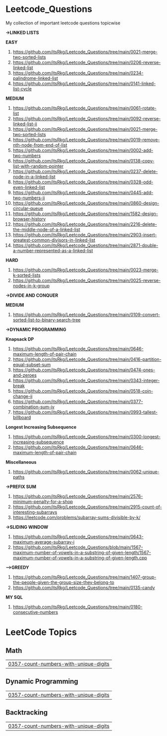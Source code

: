 # Leetcode_Questions
My collection of important leetcode questions topicwise 

**->LINKED LISTS**

  **EASY**
    
  1. https://github.com/itsRkg/Leetcode_Questions/tree/main/0021-merge-two-sorted-lists
  2. https://github.com/itsRkg/Leetcode_Questions/tree/main/0206-reverse-linked-list
  3. https://github.com/itsRkg/Leetcode_Questions/tree/main/0234-palindrome-linked-list
  4. https://github.com/itsRkg/Leetcode_Questions/tree/main/0141-linked-list-cycle

 **MEDIUM**

  1. https://github.com/itsRkg/Leetcode_Questions/tree/main/0061-rotate-list
  2. https://github.com/itsRkg/Leetcode_Questions/tree/main/0092-reverse-linked-list-ii
  3. https://github.com/itsRkg/Leetcode_Questions/tree/main/0021-merge-two-sorted-lists
  4. https://github.com/itsRkg/Leetcode_Questions/tree/main/0019-remove-nth-node-from-end-of-list
  5. https://github.com/itsRkg/Leetcode_Questions/tree/main/0002-add-two-numbers
  6. https://github.com/itsRkg/Leetcode_Questions/tree/main/0138-copy-list-with-random-pointer
  7. https://github.com/itsRkg/Leetcode_Questions/tree/main/0237-delete-node-in-a-linked-list
  8. https://github.com/itsRkg/Leetcode_Questions/tree/main/0328-odd-even-linked-list
  9. https://github.com/itsRkg/Leetcode_Questions/tree/main/0445-add-two-numbers-ii
  10. https://github.com/itsRkg/Leetcode_Questions/tree/main/0860-design-circular-queue
  11. https://github.com/itsRkg/Leetcode_Questions/tree/main/1582-design-browser-history
  12. https://github.com/itsRkg/Leetcode_Questions/tree/main/2216-delete-the-middle-node-of-a-linked-list
  13. https://github.com/itsRkg/Leetcode_Questions/tree/main/2903-insert-greatest-common-divisors-in-linked-list
  14. https://github.com/itsRkg/Leetcode_Questions/tree/main/2871-double-a-number-represented-as-a-linked-list

**HARD**

  1. https://github.com/itsRkg/Leetcode_Questions/tree/main/0023-merge-k-sorted-lists
  2. https://github.com/itsRkg/Leetcode_Questions/tree/main/0025-reverse-nodes-in-k-group

**->DIVIDE AND CONQUER**

 **MEDIUM**

  1. https://github.com/itsRkg/Leetcode_Questions/tree/main/0109-convert-sorted-list-to-binary-search-tree




**->DYNAMIC PROGRAMMING**

 **Knapsack DP**

  1. https://github.com/itsRkg/Leetcode_Questions/tree/main/0646-maximum-length-of-pair-chain
  2. https://github.com/itsRkg/Leetcode_Questions/tree/main/0416-partition-equal-subset-sum
  3. https://github.com/itsRkg/Leetcode_Questions/tree/main/0474-ones-and-zeroes
  4. https://github.com/itsRkg/Leetcode_Questions/tree/main/0343-integer-break
  5. https://github.com/itsRkg/Leetcode_Questions/tree/main/0518-coin-change-ii
  6. https://github.com/itsRkg/Leetcode_Questions/tree/main/0377-combination-sum-iv
  7. https://github.com/itsRkg/Leetcode_Questions/tree/main/0993-tallest-billboard
  
 **Longest Increasing Subsequence**

  1. https://github.com/itsRkg/Leetcode_Questions/tree/main/0300-longest-increasing-subsequence
  2. https://github.com/itsRkg/Leetcode_Questions/tree/main/0646-maximum-length-of-pair-chain

 **Miscellaneous**

  1. https://github.com/itsRkg/Leetcode_Questions/tree/main/0062-unique-paths
 
 **->PREFIX SUM**

  1. https://github.com/itsRkg/Leetcode_Questions/tree/main/2576-minimum-penalty-for-a-shop
  2. https://github.com/itsRkg/Leetcode_Questions/tree/main/2915-count-of-interesting-subarrays
  3. https://leetcode.com/problems/subarray-sums-divisible-by-k/

 **->SLIDING WINDOW**

  1. https://github.com/itsRkg/Leetcode_Questions/tree/main/0643-maximum-average-subarray-i
  2. https://github.com/itsRkg/Leetcode_Questions/blob/main/1567-maximum-number-of-vowels-in-a-substring-of-given-length/1567-maximum-number-of-vowels-in-a-substring-of-given-length.cpp


 **-->GREEDY**

  1. https://github.com/itsRkg/Leetcode_Questions/tree/main/1407-group-the-people-given-the-group-size-they-belong-to
  2. https://github.com/itsRkg/Leetcode_Questions/tree/main/0135-candy

**MY SQL**

  1. https://github.com/itsRkg/Leetcode_Questions/tree/main/0180-consecutive-numbers

<!---LeetCode Topics Start-->
# LeetCode Topics
## Math
|  |
| ------- |
| [0357-count-numbers-with-unique-digits](https://github.com/itsRkg/Leetcode_Questions/tree/master/0357-count-numbers-with-unique-digits) |
## Dynamic Programming
|  |
| ------- |
| [0357-count-numbers-with-unique-digits](https://github.com/itsRkg/Leetcode_Questions/tree/master/0357-count-numbers-with-unique-digits) |
## Backtracking
|  |
| ------- |
| [0357-count-numbers-with-unique-digits](https://github.com/itsRkg/Leetcode_Questions/tree/master/0357-count-numbers-with-unique-digits) |
<!---LeetCode Topics End-->